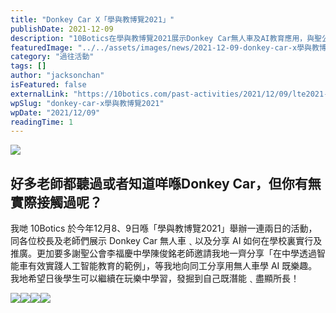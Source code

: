```yaml
---
title: "Donkey Car X「學與教博覽2021」"
publishDate: 2021-12-09
description: "10Botics在學與教博覽2021展示Donkey Car無人車及AI教育應用，與聖公會李福慶中學分享智能車實踐人工智能教育的範例，讓學生在玩樂中學習AI技術。"
featuredImage: "../../assets/images/news/2021-12-09-donkey-car-x學與教博覽2021/image1.png"
category: "過往活動"
tags: []
author: "jacksonchan"
isFeatured: false
externalLink: "https://10botics.com/past-activities/2021/12/09/lte2021-donkeycar/"
wpSlug: "donkey-car-x學與教博覽2021"
wpDate: "2021/12/09"
readingTime: 1
---
```


![](https://staging.10botics.com/wp-content/uploads/2023/08/a5adf595133931a26773798e00c48180-1-1024x576.jpeg)

## 好多老師都聽過或者知道咩喺Donkey Car，但你有無實際接觸過呢？

我哋 10Botics 於今年12月8、9日喺「學與教博覽2021」舉辦一連兩日的活動，同各位校長及老師們展示 Donkey Car 無人車﹑以及分享 AI 如何在學校裏實行及推廣。更加要多謝聖公會李福慶中學陳俊銘老師邀請我地一齊分享「在中學透過智能車有效實踐人工智能教育的範例」，等我地向同工分享用無人車學 AI 既樂趣。我地希望日後學生可以繼續在玩樂中學習，發掘到自己既潛能﹑盡顯所長！

![](https://i0.wp.com/staging.10botics.com/wp-content/uploads/2023/08/7c5df0777783a143044a021e995ddad2-1-1024x577.jpeg?ssl=1)![](https://i1.wp.com/staging.10botics.com/wp-content/uploads/2023/08/78d745d398ef19ef1b84d67c5d4d4ed8-1-1024x577.jpeg?ssl=1)![](https://i1.wp.com/staging.10botics.com/wp-content/uploads/2023/08/394141ffb85e4aabe5e3c7f243afbba2-1-1024x768.jpeg?ssl=1)![](https://i2.wp.com/staging.10botics.com/wp-content/uploads/2023/08/caf5de7355c9f1220bbbb14d870a09b2-1-1024x577.jpeg?ssl=1)
